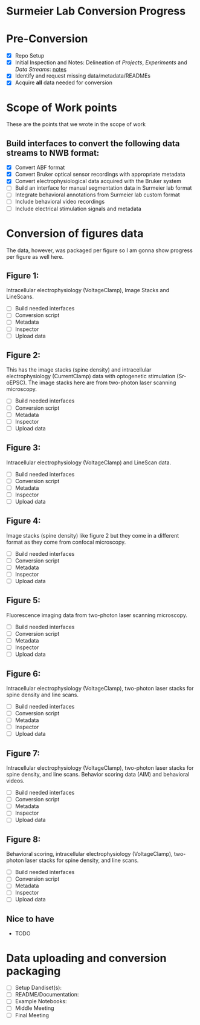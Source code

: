 # Surmeier Lab Conversion Progress

# Pre-Conversion

- [x] Repo Setup
- [x] Initial Inspection and Notes: Delineation of *Projects*, *Experiments* and *Data Streams*: [notes](https://github.com/catalystneuro/surmeier-lab-to-nwb/blob/main/src/surmeier_lab_to_nwb/zhai2025/conversion_notes.md)
- [x] Identify and request missing data/metadata/READMEs
- [x] Acquire **all** data needed for conversion

# Scope of Work points

These are the points that we wrote in the scope of work

## Build interfaces to convert the following data streams to NWB format:
- [x] Convert ABF format
- [x] Convert Bruker optical sensor recordings with appropriate metadata
- [x] Convert electrophysiological data acquired with the Bruker system
- [ ] Build an interface for manual segmentation data in Surmeier lab format
- [ ] Integrate behavioral annotations from Surmeier lab custom format
- [ ] Include behavioral video recordings
- [ ] Include electrical stimulation signals and metadata

# Conversion of figures data

The data, however, was packaged per figure so I am gonna show progress per figure as well here.

## Figure 1:
Intracellular electrophysiology (VoltageClamp), Image Stacks and LineScans.
- [ ] Build needed interfaces
- [ ] Conversion script
- [ ] Metadata
- [ ] Inspector
- [ ] Upload data

## Figure 2:
This has the image stacks (spine density) and intracellular electrophysiology (CurrentClamp) data with optogenetic stimulation (Sr-oEPSC). The image stacks here are from two-photon laser scanning microscopy.
- [ ] Build needed interfaces
- [ ] Conversion script
- [ ] Metadata
- [ ] Inspector
- [ ] Upload data

## Figure 3:
Intracellular electrophysiology (VoltageClamp) and LineScan data.
- [ ] Build needed interfaces
- [ ] Conversion script
- [ ] Metadata
- [ ] Inspector
- [ ] Upload data

## Figure 4:
Image stacks (spine density) like figure 2 but they come in a different format as they come from confocal microscopy.
- [ ] Build needed interfaces
- [ ] Conversion script
- [ ] Metadata
- [ ] Inspector
- [ ] Upload data

## Figure 5:
Fluorescence imaging data from two-photon laser scanning microscopy.
- [ ] Build needed interfaces
- [ ] Conversion script
- [ ] Metadata
- [ ] Inspector
- [ ] Upload data

## Figure 6:
Intracellular electrophysiology (VoltageClamp), two-photon laser stacks for spine density and line scans.
- [ ] Build needed interfaces
- [ ] Conversion script
- [ ] Metadata
- [ ] Inspector
- [ ] Upload data

## Figure 7:
Intracellular electrophysiology (VoltageClamp), two-photon laser stacks for spine density, and line scans. Behavior scoring data (AIM) and behavioral videos.
- [ ] Build needed interfaces
- [ ] Conversion script
- [ ] Metadata
- [ ] Inspector
- [ ] Upload data

## Figure 8:
Behavioral scoring, intracellular electrophysiology (VoltageClamp), two-photon laser stacks for spine density, and line scans.
- [ ] Build needed interfaces
- [ ] Conversion script
- [ ] Metadata
- [ ] Inspector
- [ ] Upload data

## Nice to have
- TODO

# Data uploading and conversion packaging
- [ ] Setup Dandiset(s):
- [ ] README/Documentation:
- [ ] Example Notebooks:
- [ ] Middle Meeting
- [ ] Final Meeting
